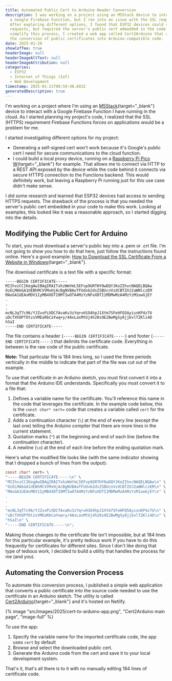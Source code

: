 ```yaml
---
title: Automated Public Cert to Arduino Header Conversion
description: I was working on a project using an M5Stack device to interact with
  a Google Firebase Function, but I ran into an issue with the SSL requirement.
  After exploring different options, I found that ESP32 devices could send HTTPS
  requests, but required the server's public cert embedded in the code. To
  simplify this process, I created a web app called Cert2Arduino that automates
  the conversion of public certificates into Arduino-compatible code.
date: 2025-01-20
showCoffee: true
headerImage: null
headerImageAltText: null
headerImageAttribution: null
categories:
  - ESP32
  - Internet of Things (IoT)
  - Web Development
timestamp: 2025-01-21T00:59:48.693Z
generatedDescription: true
---
```


I'm working on a project where I'm using an [M5Stack](https://m5stack.com/){target="_blank"} device to interact with a Google Firebase Function I have running in the cloud. As I started planning my project's code, I realized that the SSL (HTTPS) requirement Firebase Functions forces on applications would be a problem for me.

I started investigating different options for my project:

+ Generating a self-signed cert won't work because it's Google's public cert I need for secure communications to the cloud function.
+ I could build a local proxy device, running on a [Raspberry Pi Pico W](https://raspberrypi.com/products/raspberry-pi-pico-2/){target="_blank"}  for example. That allows me to connect via HTTP to a REST API exposed by the device while the code behind it connects via secure HTTPS connection to the Functions backend. This would definitely work, but leaving a Raspberry Pi running just for this use case didn't make sense.

I did some research and learned that ESP32 devices had access to sending HTTPS requests. The drawback of the process is that you needed the server's public cert embedded in your code to make this work. Looking at examples, this looked like it was a reasonable approach, so I started digging into the details.

## Modifying the Public Cert for Arduino

To start, you must download a server's public key into a .pem or .crt file. I'm not going to show you how to do that here, just follow the instructions found online. Here's a good example: [How to Download the SSL Certificate From a Website in Windows](https://instructables.com/How-to-Download-the-SSL-Certificate-From-a-Website/){target="_blank"}.

The download certificate is a text file with a specific format:

```text
-----BEGIN CERTIFICATE-----
MIIhvzCCIKegAwIBAgIRAITxhzWmYmL5EFvp9GRTHY0wDQYJKoZIhvcNAQELBQAw
OzELMAkGA1UEBhMCVVMxHjAcBgNVBAoTFUdvb2dsZSBUcnVzdCBTZXJ2aWNlczEM
MAoGA1UEAxMDV1IyMB4XDTI0MTIwOTA4MzYzNFoXDTI1MDMwMzA4MzYzM1owGjEY
.
.
.
mcNL3qT7c96/YJZvxPiXDCfAvaKv3zYq+vH1O4hpJ1XYm7SFeHFQ5AyisnKP4z7U
uDcTXhOPTOtzsVMEaRbCaYwq+y/4AxLasMtUj4h20s9E2BwMgSy8jjbvlTZKli4D
hSaI
-----END CERTIFICATE-----
```

The file contains a header (`-----BEGIN CERTIFICATE-----`) and footer (`-----END CERTIFICATE-----`) that delimits the certificate code. Everything in between is the raw code of the public certificate. 

**Note:** That particular file is 184 lines long, so I used the three periods vertically  in the middle to indicate that part of the file was cut out of the example.

To use that certificate in an Arduino sketch,  you must first convert it into a format that the Arduino IDE understands. Specifically you must convert it to a file that:

1. Defines a variable name for the certificate. You'll reference this name in the code that leverages the certificate. In the example code below, this is the `const char* cert=` code that creates a variable called `cert` for the certificate.
2. Adds a continuation character (`\`) at the end of every line (except the last one) telling the Arduino compiler that there are more lines in the current statement.
3. Quotation marks (`"`) at the beginning and end of each line (before the continuation character).
4. A newline (`\n`) at the end of each line before the ending quotation mark.

Here's what the modified file looks like (with the same indicator showing that I dropped a bunch of lines from the output):

```c
const char* cert= \
"-----BEGIN CERTIFICATE-----\n" \
"MIIhvzCCIKegAwIBAgIRAITxhzWmYmL5EFvp9GRTHY0wDQYJKoZIhvcNAQELBQAw\n" \
"OzELMAkGA1UEBhMCVVMxHjAcBgNVBAoTFUdvb2dsZSBUcnVzdCBTZXJ2aWNlczEM\n" \
"MAoGA1UEAxMDV1IyMB4XDTI0MTIwOTA4MzYzNFoXDTI1MDMwMzA4MzYzM1owGjEY\n" \
.
.
.
"mcNL3qT7c96/YJZvxPiXDCfAvaKv3zYq+vH1O4hpJ1XYm7SFeHFQ5AyisnKP4z7U\n" \
"uDcTXhOPTOtzsVMEaRbCaYwq+y/4AxLasMtUj4h20s9E2BwMgSy8jjbvlTZKli4D\n" \
"hSaI\n" \
"-----END CERTIFICATE-----\n";
```

Making those changes to the certificate file isn't impossible, but at 184 lines for this particular example, it's pretty tedious work If you have to do this frequently for certificates for different sites. Since I don't like doing that type of tedious work, I decided to build a utility that handles the process for me (and you).

## Automating the Conversion Process

To automate this conversion process, I published a simple web application that converts a public certificate into the source code needed to use the certificate in an Arduino sketch. The utility is called [Cert2Arduino](https://cert2arduino.netlify.app/){target="_blank"} and it's hosted on Netlify.

{% image "src/images/2025/cert-to-arduino-app.png", "Cert2Arduino main page", "image-full" %}

To use the app: 

1. Specify the variable name for the imported certificate code, the app uses `cert` by default
2. Browse and select the downloaded public cert.
3. Generate the Arduino code from the cert and save it to your local development system.

That's it, that's all there is to it with no manually editing 184 lines of certificate code.
